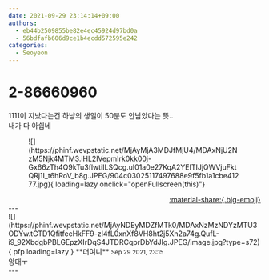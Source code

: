 ```yaml
---
date: 2021-09-29 23:14:14+09:00
authors:
  - eb44b2509855be82e4ec45924d97bd0a
  - 56bdfafb606d9ce1b4ecdd572595e242
categories:
  - Seoyeon
---
```


# 2-86660960

<div class="post-container" markdown="1">
<div class="content-container md-sidebar__scrollwrap" markdown="1">

1111이 지났다는건 하냥의 생일이 50분도 안남았다는 뜻..<br>내가 다 아쉽네
<figure markdown="1">
![](https://phinf.wevpstatic.net/MjAyMjA3MDJfMjU4/MDAxNjU2NzM5Njk4MTM3.iHL2lVepmIrk0kk00j-Gx66zTh4Q9kTu3flwtiILSQcg.uI01a0e27KqA2YEITIJjQWVjuFktQRj1I_t6hRoV_b8g.JPEG/904c03025117497688e9f5fb1a1cbe41277.jpg){ loading=lazy onclick="openFullscreen(this)"}
</figure>


</div>
</div>

<div style="text-align: right;" markdown="1">
<a href="https://weverse.io/fromis9/fanpost/2-86660960" style="text-align: right;">:material-share:{.big-emoji}</a>
</div>
---

<div class="comments-container md-sidebar__scrollwrap" markdown="1">
<div class="comment" markdown="1">
<div class='id-container' markdown="1">
![](https://phinf.wevpstatic.net/MjAyNDEyMDZfMTk0/MDAxNzMzNDYzMTU3ODYw.tGTD1QfitfecHkFF9-zI4fL0xnXf8VH8ht2j5Xh2a74g.QufL-i9_92XbdgbPBLGEpzXIrDqS4JTDRCqprDbYdJIg.JPEG/image.jpg?type=s72){ pfp loading=lazy }
**<span class="artist">더여니</span>** <small>Sep 29 2021, 23:15</small><br>
</div>
<div class='comment-body' markdown="1">
앙대ㅜ
</div>
</div>
</div>
---
